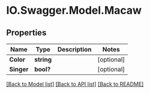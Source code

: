 # IO.Swagger.Model.Macaw
## Properties

Name | Type | Description | Notes
------------ | ------------- | ------------- | -------------
**Color** | **string** |  | [optional] 
**Singer** | **bool?** |  | [optional] 

[[Back to Model list]](../README.md#documentation-for-models) [[Back to API list]](../README.md#documentation-for-api-endpoints) [[Back to README]](../README.md)

